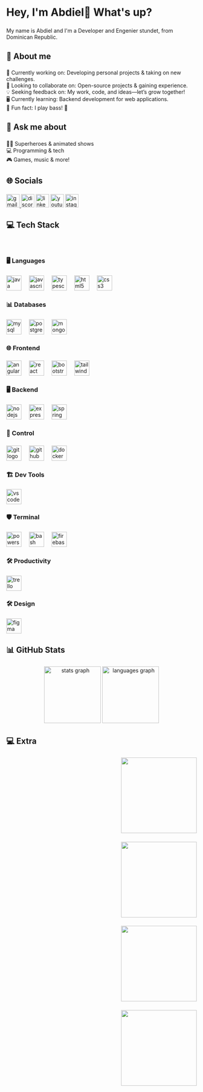 <h1 align="left">Hey, I'm Abdiel👋 What's up?</h1>

###

<p align="left">My name is Abdiel and I'm a Developer and Engenier stundet, from Dominican Republic.</p>

###

<h2 align="left">💫 About me</h2>

###

<p align="left">🚀 Currently working on: Developing personal projects & taking on new challenges.<br>🤝 Looking to collaborate on: Open-source projects & gaining experience.<br>💡 Seeking feedback on: My work, code, and ideas—let’s grow together!<br>🖥️ Currently learning: Backend development for web applications.<br>🎸 Fun fact: I play bass! 🎵</p>

###

<h2 align="left">💬 Ask me about</h2>

###

<p align="left">🦸‍♂️ Superheroes & animated shows <br>💻 Programming & tech <br>🎮 Games, music & more!</p>

###

<h2 align="left">🌐 Socials</h2>

###

<div align="left">
  <a href="juanabdiel56@gmail.com" target="_blank">
    <img src="https://img.shields.io/static/v1?message=Gmail&logo=gmail&label=&color=D14836&logoColor=white&labelColor=&style=for-the-badge" height="35" alt="gmail logo"  />
  </a>
  <img src="https://img.shields.io/static/v1?message=Discord&logo=discord&label=&color=7289DA&logoColor=white&labelColor=&style=for-the-badge" height="35" alt="discord logo"  />
  <img src="https://img.shields.io/static/v1?message=LinkedIn&logo=linkedin&label=&color=0077B5&logoColor=white&labelColor=&style=for-the-badge" height="35" alt="linkedin logo"  />
  <img src="https://img.shields.io/static/v1?message=Youtube&logo=youtube&label=&color=FF0000&logoColor=white&labelColor=&style=for-the-badge" height="35" alt="youtube logo"  />
  <img src="https://img.shields.io/static/v1?message=Instagram&logo=instagram&label=&color=E4405F&logoColor=white&labelColor=&style=for-the-badge" height="35" alt="instagram logo"  />
</div>

###

<h2 align="left">💻 Tech Stack</h2>

###

<br clear="both">

<h3 align="left">🖥️ Languages</h3>

###

<div align="left">
  <img src="https://skillicons.dev/icons?i=java" height="40" alt="java logo"  />
  <img width="12" />
  <img src="https://skillicons.dev/icons?i=js" height="40" alt="javascript logo"  />
  <img width="12" />
  <img src="https://skillicons.dev/icons?i=ts" height="40" alt="typescript logo"  />
  <img width="12" />
  <img src="https://skillicons.dev/icons?i=html" height="40" alt="html5 logo"  />
  <img width="12" />
  <img src="https://skillicons.dev/icons?i=css" height="40" alt="css3 logo"  />
</div>

###

<h3 align="left">📊 Databases</h3>

###

<div align="left">
  <img src="https://skillicons.dev/icons?i=mysql" height="40" alt="mysql logo"  />
  <img width="12" />
  <img src="https://skillicons.dev/icons?i=postgres" height="40" alt="postgresql logo"  />
  <img width="12" />
  <img src="https://skillicons.dev/icons?i=mongodb" height="40" alt="mongodb logo"  />
</div>

###

<h3 align="left">🌐 Frontend</h3>

###

<div align="left">
  <img src="https://skillicons.dev/icons?i=angular" height="40" alt="angularjs logo"  />
  <img width="12" />
  <img src="https://skillicons.dev/icons?i=react" height="40" alt="react logo"  />
  <img width="12" />
  <img src="https://skillicons.dev/icons?i=bootstrap" height="40" alt="bootstrap logo"  />
  <img width="12" />
  <img src="https://skillicons.dev/icons?i=tailwind" height="40" alt="tailwindcss logo"  />
</div>

###

<h3 align="left">🖥️ Backend</h3>

###

<div align="left">
  <img src="https://skillicons.dev/icons?i=nodejs" height="40" alt="nodejs logo"  />
  <img width="12" />
  <img src="https://skillicons.dev/icons?i=express" height="40" alt="express logo"  />
  <img width="12" />
  <img src="https://skillicons.dev/icons?i=spring" height="40" alt="spring logo"  />
</div>

###

<h3 align="left">📜 Control</h3>

###

<div align="left">
  <img src="https://skillicons.dev/icons?i=git" height="40" alt="git logo"  />
  <img width="12" />
  <img src="https://skillicons.dev/icons?i=github" height="40" alt="github logo"  />
  <img width="12" />
  <img src="https://skillicons.dev/icons?i=docker" height="40" alt="docker logo"  />
</div>

###

<h3 align="left">🏗️ Dev Tools</h3>

###

<div align="left">
  <img src="https://skillicons.dev/icons?i=vscode" height="40" alt="vscode logo"  />
</div>

###

<h3 align="left">🛡️ Terminal</h3>

###

<div align="left">
  <img src="https://skillicons.dev/icons?i=powershell" height="40" alt="powershell logo"  />
  <img width="12" />
  <img src="https://skillicons.dev/icons?i=bash" height="40" alt="bash logo"  />
  <img width="12" />
  <img src="https://skillicons.dev/icons?i=firebase" height="40" alt="firebase logo"  />
</div>

###

<h3 align="left">🛠 Productivity</h3>

###

<div align="left">
  <img src="https://cdn.jsdelivr.net/gh/devicons/devicon/icons/trello/trello-plain.svg" height="40" alt="trello logo"  />
</div>

###

<h3 align="left">🛠 Design</h3>

###

<div align="left">
  <img src="https://cdn.jsdelivr.net/gh/devicons/devicon/icons/figma/figma-original.svg" height="40" alt="figma logo"  />
</div>

###

<h2 align="left">📊 GitHub Stats</h2>

###

<div align="center">
  <img src="https://github-readme-stats.vercel.app/api?username=AbdielFco&hide_title=false&hide_rank=false&show_icons=true&include_all_commits=true&count_private=true&disable_animations=false&theme=dracula&locale=en&hide_border=false&order=1" height="150" alt="stats graph"  />
  <img src="https://github-readme-stats.vercel.app/api/top-langs?username=AbdielFco&locale=en&hide_title=false&layout=compact&card_width=320&langs_count=5&theme=dracula&hide_border=false&order=2" height="150" alt="languages graph"  />
</div>

###

<h2 align="left">💻 Extra</h2>

###

<div align="right">
  <img height="200" src="https://art.pixilart.com/4d6abedb244be60.gif"  />
</div>

###

<div align="right">
  <img height="200" src="https://media.tenor.com/FBpMj0pcWxkAAAAM/all-might-fortnite.gif"  />
</div>

###

<div align="right">
  <img height="200" src="https://media.tenor.com/GTMc-HcvAuEAAAAM/gurren-lagann-simon.gif"  />
</div>

###

<div align="right">
  <img height="200" src="https://media.tenor.com/n1-pMIAmy-IAAAAM/micheal-kaiser-blue-lock.gif"  />
</div>

###
